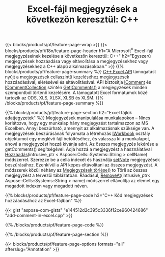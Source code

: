 ﻿---
title: "Excel-fájl megjegyzések a következőn keresztül: C++"
url: /hu/cpp/annotation/
description: Adja hozzá vagy távolítsa el a(z) C++ könyvtárral rendelkező Excel- és OpenOffice-táblázatok adatjegyzet-megjegyzéseit.
---
{{< blocks/products/pf/feature-page-wrap >}}
{{< blocks/products/pf/i18n/feature-page-header h1="A Microsoft<sup>&reg;</sup> Excel-fájl megjegyzéseinek kezelése a következőn keresztül: C++" h2="Egyszerű megjegyzések hozzáadása vagy eltávolítása a megjegyzésekhez vagy megjegyzésekhez a C++ alapú alkalmazásokban." >}}
{{% blocks/products/pf/feature-page-summary %}}
[C++ Excel API](/cells/cpp/) támogatást nyújt a megjegyzések cellaszintű kezeléséhez megjegyzések hozzáadásával, elérésével és eltávolításával. API biztosítja [IComment](https://reference.aspose.com/cells/cpp/class/aspose.cells.i_comment) és [ICommentCollection](https://reference.aspose.com/cells/cpp/class/aspose.cells.i_comment_collection) szintén [GetIComments()](https://reference.aspose.com/cells/cpp/class/aspose.cells.i_worksheet#ae7cce5f85b7b25a1e5c58df1b613ca5a) a megjegyzések minden szempontból történő kezelésére. A támogatott Excel formátumok közé tartozik az ODS, XLS, XLSX, XLSB és XLSM.
{{% /blocks/products/pf/feature-page-summary %}}

{{% blocks/products/pf/feature-page-section h2="Excel fájlok adatjegyzetek" %}}
Megjegyzések manipulálása munkalapokon – Nincs korlátozva, hogy egy munkalap hány megjegyzést tartalmazzon az MS Excelben. Annyi beszúrható, amennyit az alkalmazásnak szüksége van. A megjegyzések beszúrásának folyamata a létrehozás [IWorkbook](https://reference.aspose.com/cells/cpp/class/aspose.cells.i_workbook) osztály objektumot egy meglévő fájl betöltéséhez, és válassza ki a munkalapot, ahová a megjegyzést hozzá kívánja adni. Az összes megjegyzés lekérése a getComments() segítségével. Adja hozzá a megjegyzést a használatával [Hozzáadás](https://reference.aspose.com/cells/cpp/class/aspose.cells.i_comment_collection#a3f014415e292fa15c6220e9727dad384)(intrusive_ptr < Aspose::Cells::Systems::String > cellName) módszerrel. Szerezze be a cella indexét és használja [setNote](https://reference.aspose.com/cells/cpp/com.aspose.cells/comment#Note) megjegyzések beszúrásához. Ezenkívül a API képes eltávolítani az összes megjegyzést. A módszerek közül néhány az [Megjegyzések törlése()](https://reference.aspose.com/cells/cpp/class/aspose.cells.i_worksheet#ad4e0ea291ae60fc1b5d815e520edc6c3) to Törli az összes megjegyzést a tervezői táblázatban. Ráadásul, [RemoveAt](https://reference.aspose.com/cells/cpp/class/aspose.cells.i_worksheet_collection#addabcc7d7d76874694018fb3ba37b72c)(intrusive_ptr< Aspose::Cells::Systems::String > name) módszerrel eltávolítja az elemet egy megadott indexen vagy megadott néven.

{{% blocks/products/pf/feature-page-code h3="C++ Kód megjegyzések hozzáadásához az Excel-fájlban" %}}

{{< gist "aspose-com-gists" "e144512d2c395c3336f12ce960424686" "add-comment-in-excel.cpp" >}}

{{% /blocks/products/pf/feature-page-code %}}

{{% /blocks/products/pf/feature-page-section %}}

{{< blocks/products/pf/feature-page-options formats="all" afterslug="Annotation" >}}